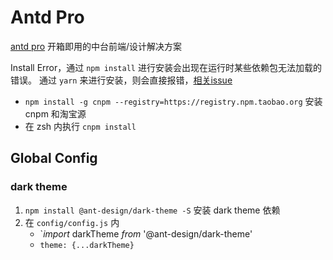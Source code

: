 # Antd Pro

[antd pro](https://pro.ant.design/index-cn) 开箱即用的中台前端/设计解决方案

Install Error，通过 `npm install` 进行安装会出现在运行时某些依赖包无法加载的错误。
通过 `yarn` 来进行安装，则会直接报错，[相关issue](https://github.com/ant-design/ant-design-pro/issues/2915)
- `npm install -g cnpm --registry=https://registry.npm.taobao.org` 安装 cnpm 和淘宝源
- 在 zsh 内执行 `cnpm install`

## Global Config

### dark theme

1. `npm install @ant-design/dark-theme -S` 安装 dark theme 依赖
2. 在 `config/config.js` 内
   - `*import* darkTheme *from* '@ant-design/dark-theme' 
   - `theme: {...darkTheme}`